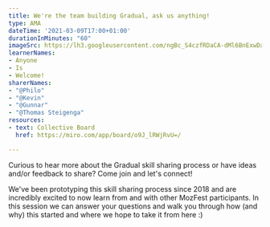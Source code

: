 ```yaml
---
title: We're the team building Gradual, ask us anything!
type: AMA
dateTime: '2021-03-09T17:00+01:00'
durationInMinutes: "60"
imageSrc: https://lh3.googleusercontent.com/ngBc_S4czfRDaCA-dMl6BnExwDaAYVNohVDdb6dk8QxBZgZxWT7vJcbar4BgYedrmQ0fjkRn-NZxC-DejtrESJ7tKLKljp6j-06oDpDE_uczIgsslE0mxUkwImgk15iLoRRT_hpiKA=w2400
learnerNames:
- Anyone
- Is
- Welcome!
sharerNames:
- "@Philo"
- "@Kevin"
- "@Gunnar"
- "@Thomas Steigenga"
resources:
- text: Collective Board
  href: https://miro.com/app/board/o9J_lRWjRvU=/

---
```

Curious to hear more about the Gradual skill sharing process or have ideas and/or feedback to share? Come join and let's connect! 

<!--more--> 

We've been prototyping this skill sharing process since 2018 and are incredibly excited to now learn from and with other MozFest participants. In this session we can answer your questions and walk you through how (and why) this started and where we hope to take it from here :)